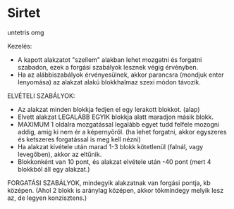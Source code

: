 # Sirtet
untetris omg


Kezelés:
- A kapott alakzatot "szellem" alakban lehet mozgatni és forgatni szabadon, ezek a forgási szabályok lesznek végig érvényben.
- Ha az alábbiszabályok érvényesülnek, akkor parancsra (mondjuk enter lenyomása) az alakzat alakú blokkhalmaz szexi módon távozik.

ELVÉTELI SZABÁLYOK:
- Az alakzat minden blokkja fedjen el egy lerakott blokkot. (alap)
- Elvett alakzat LEGALÁBB EGYIK blokkja alatt maradjon másik blokk.
- MAXIMUM 1 oldalra mozgatással legalább egyet tudd felfele mozogni addig, amig ki nem ér a képernyőről.
(ha lehet forgatni, akkor egyszeres és ketszeres forgatással is meg kell nézni)
- Ha alakzat kivétele után marad 1-3 blokk kötetlenül (falnál, vagy levegőben), akkor az eltűnik.
- Blokkonként van 10 pont, és alakzat elvétele után -40 pont (mert 4 blokkból áll egy alakzat.)



FORGATÁSI SZABÁLYOK, mindegyik alakzatnak van forgási pontja, kb középen.
(Ahol 2 blokk is aránylag középen, akkor tökmindegy melyik lesz az, de legyen konzisztens.)
